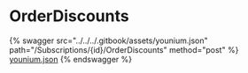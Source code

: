 # OrderDiscounts

{% swagger src="../../../.gitbook/assets/younium.json" path="/Subscriptions/{id}/OrderDiscounts" method="post" %}
[younium.json](../../../.gitbook/assets/younium.json)
{% endswagger %}
